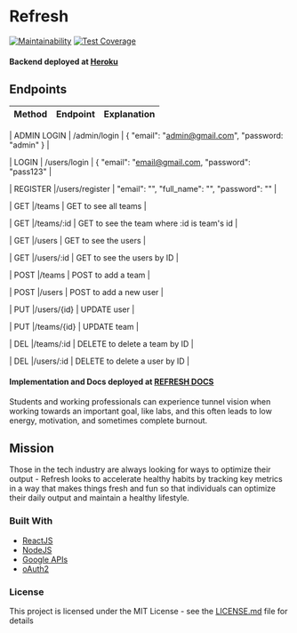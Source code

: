# Refresh

[![Maintainability](https://api.codeclimate.com/v1/badges/dd40d979822303c26785/maintainability)](https://codeclimate.com/github/Lambda-School-Labs/refresh-be/maintainability)
[![Test Coverage](https://api.codeclimate.com/v1/badges/dd40d979822303c26785/test_coverage)](https://codeclimate.com/github/Lambda-School-Labs/refresh-be/test_coverage)

#### Backend deployed at [Heroku](https://lab23-refresh-be.herokuapp.com/) <br>

## Endpoints

| Method | Endpoint | Explanation |
| :----: | :------: | :---------- |


| ADMIN LOGIN | /admin/login | { "email": "admin@gmail.com", "password: "admin" } |

| LOGIN | /users/login | { "email": "email@gmail.com, "password": "pass123" |

| REGISTER |/users/register | "email": "", "full_name": "", "password": "" |

| GET |/teams | GET to see all teams |

| GET |/teams/:id | GET to see the team where :id is team's id |

| GET |/users | GET to see the users |

| GET |/users/:id | GET to see the users by ID |

| POST |/teams | POST to add a team |

| POST |/users | POST to add a new user |

| PUT |/users/{id} | UPDATE user |

| PUT |/teams/{id} | UPDATE team |

| DEL |/teams/:id | DELETE to delete a team by ID |

| DEL |/users/:id | DELETE to delete a user by ID |

#### Implementation and Docs deployed at [REFRESH DOCS](https://refresh-yo.herokuapp.com/docs) <br>

Students and working professionals can experience tunnel vision when working towards an important goal, like labs, and this often leads to low energy, motivation, and sometimes complete burnout.

## Mission

Those in the tech industry are always looking for ways to optimize their output - Refresh looks to accelerate healthy habits by tracking key metrics in a way that makes things fresh and fun so that individuals can optimize their daily output and maintain a healthy lifestyle.

### Built With

- [ReactJS](https://reactjs.org/)
- [NodeJS](https://nodejs.org/en/)
- [Google APIs](https://developers.google.com/apis-explorer)
- [oAuth2](https://oauth.net/2/)

### License

This project is licensed under the MIT License - see the [LICENSE.md](LICENSE.md) file for details

